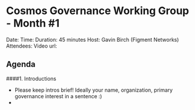 # Cosmos Governance Working Group - Month #1
Date: 
Time: 
Duration: 45 minutes
Host: Gavin Birch (Figment Networks)
Attendees: 
Video url: 

## Agenda

####1. Introductions
- Please keep intros brief! Ideally your name, organization, primary governance interest in a sentence :)
- 
